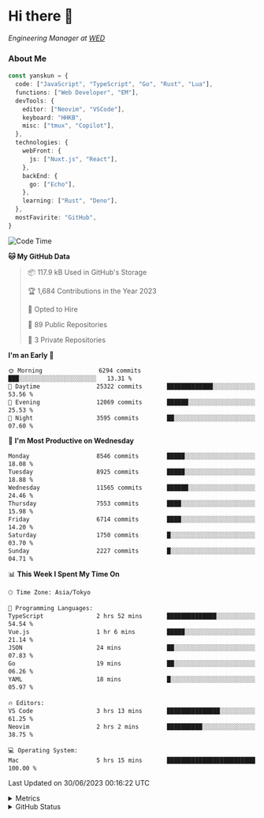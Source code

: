 # Hi there&nbsp;:wave:

<!-- ![Alt text](https://spotify-recently-played-readme.vercel.app/api?user=31kynbuubkiu3r4qh4hjuaglhfay) -->

_Engineering Manager at [WED](https://github.com/wedinc)_

### About Me

```ts
const yanskun = {
  code: ["JavaScript", "TypeScript", "Go", "Rust", "Lua"],
  functions: ["Web Developer", "EM"],
  devTools: {
    editor: ["Neovim", "VSCode"],
    keyboard: "HHKB",
    misc: ["tmux", "Copilot"],
  },
  technologies: {
    webFront: {
      js: ["Nuxt.js", "React"],
    },
    backEnd: {
      go: ["Echo"],
    },
    learning: ["Rust", "Deno"],
  },
  mostFavirite: "GitHub",
}
```

<!--START_SECTION:waka-->
![Code Time](http://img.shields.io/badge/Code%20Time-347%20hrs%2050%20mins-blue)

**🐱 My GitHub Data** 

> 📦 117.9 kB Used in GitHub's Storage 
 > 
> 🏆 1,684 Contributions in the Year 2023
 > 
> 💼 Opted to Hire
 > 
> 📜 89 Public Repositories 
 > 
> 🔑 3 Private Repositories 
 > 
**I'm an Early 🐤** 

```text
🌞 Morning                6294 commits        ███░░░░░░░░░░░░░░░░░░░░░░   13.31 % 
🌆 Daytime                25322 commits       █████████████░░░░░░░░░░░░   53.56 % 
🌃 Evening                12069 commits       ██████░░░░░░░░░░░░░░░░░░░   25.53 % 
🌙 Night                  3595 commits        ██░░░░░░░░░░░░░░░░░░░░░░░   07.60 % 
```
📅 **I'm Most Productive on Wednesday** 

```text
Monday                   8546 commits        █████░░░░░░░░░░░░░░░░░░░░   18.08 % 
Tuesday                  8925 commits        █████░░░░░░░░░░░░░░░░░░░░   18.88 % 
Wednesday                11565 commits       ██████░░░░░░░░░░░░░░░░░░░   24.46 % 
Thursday                 7553 commits        ████░░░░░░░░░░░░░░░░░░░░░   15.98 % 
Friday                   6714 commits        ████░░░░░░░░░░░░░░░░░░░░░   14.20 % 
Saturday                 1750 commits        █░░░░░░░░░░░░░░░░░░░░░░░░   03.70 % 
Sunday                   2227 commits        █░░░░░░░░░░░░░░░░░░░░░░░░   04.71 % 
```


📊 **This Week I Spent My Time On** 

```text
🕑︎ Time Zone: Asia/Tokyo

💬 Programming Languages: 
TypeScript               2 hrs 52 mins       ██████████████░░░░░░░░░░░   54.54 % 
Vue.js                   1 hr 6 mins         █████░░░░░░░░░░░░░░░░░░░░   21.14 % 
JSON                     24 mins             ██░░░░░░░░░░░░░░░░░░░░░░░   07.83 % 
Go                       19 mins             ██░░░░░░░░░░░░░░░░░░░░░░░   06.26 % 
YAML                     18 mins             █░░░░░░░░░░░░░░░░░░░░░░░░   05.97 % 

🔥 Editors: 
VS Code                  3 hrs 13 mins       ███████████████░░░░░░░░░░   61.25 % 
Neovim                   2 hrs 2 mins        ██████████░░░░░░░░░░░░░░░   38.75 % 

💻 Operating System: 
Mac                      5 hrs 15 mins       █████████████████████████   100.00 % 
```


 Last Updated on 30/06/2023 00:16:22 UTC
<!--END_SECTION:waka-->

<details>
  <summary>Metrics</summary>
  <img src="https://github.com/yanskun/yanskun/blob/main/github-metrics.svg" alt="Metrics">
</details>

<details>
  <summary>GitHub Status</summary>
  <picture>
    <source media="(prefers-color-scheme: dark)" srcset="https://raw.githubusercontent.com/yanskun/yanskun/master/profile-summary-card-output/nord_dark/0-profile-details.svg">
   <img src="https://raw.githubusercontent.com/yanskun/yanskun/master/profile-summary-card-output/default/0-profile-details.svg">
  </picture>
  <br>
  <picture>
    <source media="(prefers-color-scheme: dark)" srcset="https://raw.githubusercontent.com/yanskun/yanskun/master/profile-summary-card-output/nord_dark/1-repos-per-language.svg">
   <img src="https://raw.githubusercontent.com/yanskun/yanskun/master/profile-summary-card-output/default/1-repos-per-language.svg">
  </picture>
  <picture>
    <source media="(prefers-color-scheme: dark)" srcset="https://raw.githubusercontent.com/yanskun/yanskun/master/profile-summary-card-output/nord_dark/2-most-commit-language.svg">
   <img src="https://raw.githubusercontent.com/yanskun/yanskun/master/profile-summary-card-output/default/2-most-commit-language.svg">
  </picture>
  <br>
  <picture>
    <source media="(prefers-color-scheme: dark)" srcset="https://raw.githubusercontent.com/yanskun/yanskun/master/profile-summary-card-output/nord_dark/3-stats.svg">
   <img src="https://raw.githubusercontent.com/yanskun/yanskun/master/profile-summary-card-output/default/3-stats.svg">
  </picture>
  <picture>
    <source media="(prefers-color-scheme: dark)" srcset="https://raw.githubusercontent.com/yanskun/yanskun/master/profile-summary-card-output/nord_dark/4-productive-time.svg">
   <img src="https://raw.githubusercontent.com/yanskun/yanskun/master/profile-summary-card-output/default/4-productive-time.svg">
  </picture>
</details>
